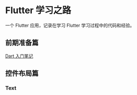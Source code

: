 # Flutter 学习之路

一个 Flutter 应用，记录在学习 Flutter 学习过程中的代码和经验。

## 前期准备篇

[Dart 入门笔记](https://www.jianshu.com/p/1bd4674c0760)


## 控件布局篇

### Text